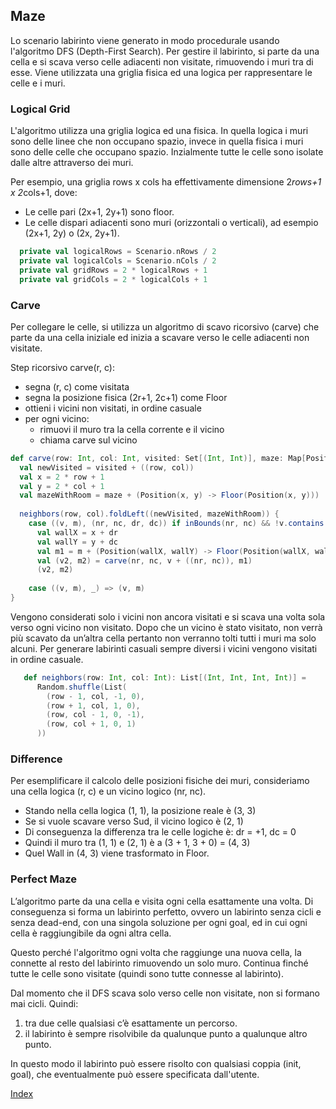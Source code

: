 ## Maze
Lo scenario labirinto viene generato in modo procedurale usando l'algoritmo DFS (Depth-First Search).
Per gestire il labirinto, si parte da una cella e si scava verso celle adiacenti non visitate, rimuovendo i muri tra di esse.
Viene utilizzata una griglia fisica ed una logica per rappresentare le celle e i muri.


### Logical Grid
L'algoritmo utilizza una griglia logica ed una fisica. In quella logica i muri sono delle linee che non occupano spazio,
invece in quella fisica i muri sono delle celle che occupano spazio.
Inzialmente tutte le celle sono isolate dalle altre attraverso dei muri.

Per esempio, una griglia rows x cols ha effettivamente dimensione 2*rows+1 x 2*cols+1, dove:
- Le celle pari (2x+1, 2y+1) sono floor. 
- Le celle dispari adiacenti sono muri (orizzontali o verticali), ad esempio (2x+1, 2y) o (2x, 2y+1).

```scala
  private val logicalRows = Scenario.nRows / 2
  private val logicalCols = Scenario.nCols / 2
  private val gridRows = 2 * logicalRows + 1
  private val gridCols = 2 * logicalCols + 1
```


### Carve
Per collegare le celle, si utilizza un algoritmo di scavo ricorsivo (carve) che parte da una cella iniziale 
ed inizia a scavare verso le celle adiacenti non visitate.

Step ricorsivo carve(r, c):
- segna (r, c) come visitata
- segna la posizione fisica (2r+1, 2c+1) come Floor
- ottieni i vicini non visitati, in ordine casuale
- per ogni vicino:
    - rimuovi il muro tra la cella corrente e il vicino
    - chiama carve sul vicino

```scala
def carve(row: Int, col: Int, visited: Set[(Int, Int)], maze: Map[Position, Tile]): (Set[(Int, Int)], Map[Position, Tile]) =
  val newVisited = visited + ((row, col))
  val x = 2 * row + 1
  val y = 2 * col + 1
  val mazeWithRoom = maze + (Position(x, y) -> Floor(Position(x, y)))
  
  neighbors(row, col).foldLeft((newVisited, mazeWithRoom)) {
    case ((v, m), (nr, nc, dr, dc)) if inBounds(nr, nc) && !v.contains((nr, nc)) =>
      val wallX = x + dr
      val wallY = y + dc
      val m1 = m + (Position(wallX, wallY) -> Floor(Position(wallX, wallY)))
      val (v2, m2) = carve(nr, nc, v + ((nr, nc)), m1)
      (v2, m2)
  
    case ((v, m), _) => (v, m)
}
```


Vengono considerati solo i vicini non ancora visitati e si scava una volta sola verso ogni vicino non visitato.
Dopo che un vicino è stato visitato, non verrà più scavato da un’altra cella pertanto non verranno tolti tutti i muri ma solo alcuni.
Per generare labirinti casuali sempre diversi i vicini vengono visitati in ordine casuale.
```scala
   def neighbors(row: Int, col: Int): List[(Int, Int, Int, Int)] =
      Random.shuffle(List(
        (row - 1, col, -1, 0),
        (row + 1, col, 1, 0),
        (row, col - 1, 0, -1),
        (row, col + 1, 0, 1)
      ))
```

### Difference
Per esemplificare il calcolo delle posizioni fisiche dei muri, consideriamo una cella logica (r, c) e un vicino logico (nr, nc).
- Stando nella cella logica (1, 1), la posizione reale è (3, 3)
- Se si vuole scavare verso Sud, il vicino logico è (2, 1)
- Di conseguenza la differenza tra le celle logiche è: dr = +1, dc = 0 
- Quindi il muro tra (1, 1) e (2, 1) è a (3 + 1, 3 + 0) = (4, 3)
- Quel Wall in (4, 3) viene trasformato in Floor.


### Perfect Maze
L’algoritmo parte da una cella e visita ogni cella esattamente una volta.
Di conseguenza si forma un labirinto perfetto, ovvero un labirinto senza cicli e senza dead-end,
con una singola soluzione per ogni goal, ed in cui ogni cella è raggiungibile da ogni altra cella.

Questo perché l'algoritmo ogni volta che raggiunge una nuova cella, la connette al resto del labirinto rimuovendo un solo muro.
Continua finché tutte le celle sono visitate (quindi sono tutte connesse al labirinto).

Dal momento che il DFS scava solo verso celle non visitate, non si formano mai cicli. Quindi:
1. tra due celle qualsiasi c’è esattamente un percorso. 
2. il labirinto è sempre risolvibile da qualunque punto a qualunque altro punto.

In questo modo il labirinto può essere risolto con qualsiasi coppia (init, goal), 
che eventualmente può essere specificata dall'utente.

[Index](../index.md)